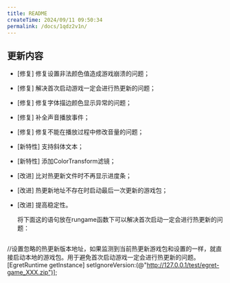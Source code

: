 ```yaml
---
title: README
createTime: 2024/09/11 09:50:34
permalink: /docs/1qdz2v1n/
---
```

## 更新内容

* [修复] 修复设置非法颜色值造成游戏崩溃的问题；
* [修复] 解决首次启动游戏一定会进行热更新的问题；
* [修复] 修复字体描边颜色显示异常的问题；
* [修复] 补全声音播放事件；
* [修复] 修复不能在播放过程中修改音量的问题；
* [新特性] 支持斜体文本；
* [新特性] 添加ColorTransform滤镜；
* [改进] 比对热更新文件时不再显示进度条；
* [改进] 热更新地址不存在时启动最后一次更新的游戏包；
* [改进] 提高稳定性。

	将下面这的语句放在rungame函数下可以解决首次启动一定会进行热更新的问题：

	~~~
//设置忽略的热更新版本地址，如果监测到当前热更新游戏包和设置的一样，就直接启动本地的游戏包。用于避免首次启动游戏一定会进行热更新的问题。
[EgretRuntime getInstance] setIgnoreVersion:(@"http://127.0.0.1/test/egret-game_XXX.zip")];
~~~